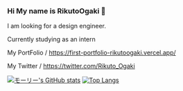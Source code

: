 ### Hi My name is RikutoOgaki 👋

I am looking for a design engineer.

Currently studying as an intern

My PortFolio / https://first-portfolio-rikutoogaki.vercel.app/

My Twitter / https://twitter.com/Rikuto_Ogaki


[![モーリー's GitHub stats](https://github-readme-stats.vercel.app/api?username=RikutoOgaki&theme=vue-dark&show_icons=true)](https://github.com/RikutoOgaki/github-readme-stats)   [![Top Langs](https://github-readme-stats.vercel.app/api/top-langs/?username=RikutoOgaki&theme=vue-dark&show_icons=true&layout=compact)](https://github.com/RikutoOgaki/github-readme-stats)
